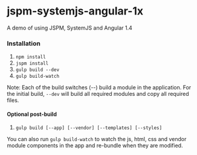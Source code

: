 # jspm-systemjs-angular-1x
A demo of using JSPM, SystemJS and Angular 1.4

### Installation
1. `npm install`
2. `jspm install`
3. `gulp build --dev`
4. `gulp build-watch`

Note: Each of the build switches (--) build a module in the application. For the initial build, `--dev` will build all required modules and copy all required files.

#### Optional post-build

1. `gulp build [--app] [--vendor] [--templates] [--styles]`

You can also run `gulp build-watch` to watch the js, html, css and vendor module components in the app and re-bundle when they are modified.